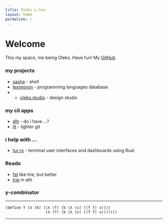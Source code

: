 ```yaml
---
title: O|eks L:tus
layout: home
permalink: /
---
```


# Welcome

This my space, me being Oleks. Have fun!
My [GitHub](https://github.com/oreksu)

### my projects
- [sasha]() - shell
- [leximoron]() - programming languages database
- - [oleks.studio](https://oleks.studio) - design studio

### my cli apps
- [dih](https://github.com/oreksu/dih) - do i have ...?
- [lit](https://github.com/oreksu/lit) - lighter git

### i help with ...
- [tui-rs](https://github.com/fdehau/tui-rs) - terminal user interfaces and dashboards using Rust

### Reads
- [fst](https://blog.burntsushi.net/transducers/) like trie, but better
- [trie](https://medium.com/shyft-network-media/understanding-trie-databases-in-ethereum-9f03d2c3325d) in eth

### y-combinator 
---
```racket
(define Y (λ (b) ((λ (f) (b (λ (x) ((f f) x))))
                  (λ (f) (b (λ (x) ((f f) x)))))))
```
---
